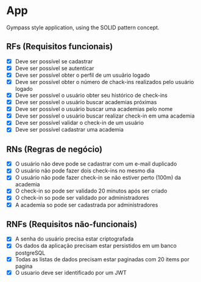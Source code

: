# App

Gympass style application, using the SOLID pattern concept.

## RFs (Requisitos funcionais)

- [x] Deve ser possível se cadastrar
- [x] Deve ser possível se autenticar
- [x] Deve ser possível obter o perfil de um usuãrio logado
- [x] Deve ser possível obter o número de chack-ins realizados pelo usuário logado
- [x] Deve ser possível o usuário obter seu histórico de check-ins
- [x] Deve ser possível o usuário buscar academias próximas
- [x] Deve ser possível o usuário buscar uma academias pelo nome
- [x] Deve ser possível o usuário buscar realizar check-in em uma academia
- [x] Deve ser possível validar o check-in de um usuário
- [x] Deve ser possível cadastrar uma academia

## RNs (Regras de negócio)

- [x] O usuário não deve pode se cadastrar com um e-mail duplicado
- [x] O usuário não pode fazer dois check-ins no mesmo dia
- [x] O usuário não pode fazer check-in se não estiver perto (100m) da academia
- [x] O check-in so pode ser validado 20 minutos após ser criado
- [x] O check-in so pode ser validado por administradores
- [x] A academia so pode ser cadastrada por administradores

## RNFs (Requisitos não-funcionais)

- [x] A senha do usuário precisa estar criptografada
- [x] Os dados da aplicação precisam estar persistidos em um banco postgreSQL
- [x] Todas as listas de dados precisam estar paginadas com 20 items por pagina
- [x] O usuario deve ser identificado por um JWT
